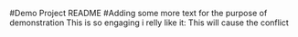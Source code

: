 #Demo Project README
#Adding some more text for the purpose of demonstration
This is so engaging i relly like it:
This will cause the conflict

